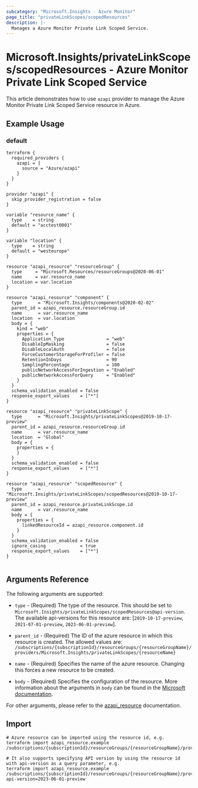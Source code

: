 ```yaml
---
subcategory: "Microsoft.Insights - Azure Monitor"
page_title: "privateLinkScopes/scopedResources"
description: |-
  Manages a Azure Monitor Private Link Scoped Service.
---
```


# Microsoft.Insights/privateLinkScopes/scopedResources - Azure Monitor Private Link Scoped Service

This article demonstrates how to use `azapi` provider to manage the Azure Monitor Private Link Scoped Service resource in Azure.

## Example Usage

### default

```hcl
terraform {
  required_providers {
    azapi = {
      source = "Azure/azapi"
    }
  }
}

provider "azapi" {
  skip_provider_registration = false
}

variable "resource_name" {
  type    = string
  default = "acctest0001"
}

variable "location" {
  type    = string
  default = "westeurope"
}

resource "azapi_resource" "resourceGroup" {
  type     = "Microsoft.Resources/resourceGroups@2020-06-01"
  name     = var.resource_name
  location = var.location
}

resource "azapi_resource" "component" {
  type      = "Microsoft.Insights/components@2020-02-02"
  parent_id = azapi_resource.resourceGroup.id
  name      = var.resource_name
  location  = var.location
  body = {
    kind = "web"
    properties = {
      Application_Type                = "web"
      DisableIpMasking                = false
      DisableLocalAuth                = false
      ForceCustomerStorageForProfiler = false
      RetentionInDays                 = 90
      SamplingPercentage              = 100
      publicNetworkAccessForIngestion = "Enabled"
      publicNetworkAccessForQuery     = "Enabled"
    }
  }
  schema_validation_enabled = false
  response_export_values    = ["*"]
}

resource "azapi_resource" "privateLinkScope" {
  type      = "Microsoft.Insights/privateLinkScopes@2019-10-17-preview"
  parent_id = azapi_resource.resourceGroup.id
  name      = var.resource_name
  location  = "Global"
  body = {
    properties = {
    }
  }
  schema_validation_enabled = false
  response_export_values    = ["*"]
}

resource "azapi_resource" "scopedResource" {
  type      = "Microsoft.Insights/privateLinkScopes/scopedResources@2019-10-17-preview"
  parent_id = azapi_resource.privateLinkScope.id
  name      = var.resource_name
  body = {
    properties = {
      linkedResourceId = azapi_resource.component.id
    }
  }
  schema_validation_enabled = false
  ignore_casing             = true
  response_export_values    = ["*"]
}


```



## Arguments Reference

The following arguments are supported:

* `type` - (Required) The type of the resource. This should be set to `Microsoft.Insights/privateLinkScopes/scopedResources@api-version`. The available api-versions for this resource are: [`2019-10-17-preview`, `2021-07-01-preview`, `2023-06-01-preview`].

* `parent_id` - (Required) The ID of the azure resource in which this resource is created. The allowed values are:  
  `/subscriptions/{subscriptionId}/resourceGroups/{resourceGroupName}/providers/Microsoft.Insights/privateLinkScopes/{resourceName}`

* `name` - (Required) Specifies the name of the azure resource. Changing this forces a new resource to be created.

* `body` - (Required) Specifies the configuration of the resource. More information about the arguments in `body` can be found in the [Microsoft documentation](https://learn.microsoft.com/en-us/azure/templates/Microsoft.Insights/privateLinkScopes/scopedResources?pivots=deployment-language-terraform).

For other arguments, please refer to the [azapi_resource](https://registry.terraform.io/providers/Azure/azapi/latest/docs/resources/resource) documentation.

## Import

 ```shell
 # Azure resource can be imported using the resource id, e.g.
 terraform import azapi_resource.example /subscriptions/{subscriptionId}/resourceGroups/{resourceGroupName}/providers/Microsoft.Insights/privateLinkScopes/{resourceName}/scopedResources/{resourceName}
 
 # It also supports specifying API version by using the resource id with api-version as a query parameter, e.g.
 terraform import azapi_resource.example /subscriptions/{subscriptionId}/resourceGroups/{resourceGroupName}/providers/Microsoft.Insights/privateLinkScopes/{resourceName}/scopedResources/{resourceName}?api-version=2023-06-01-preview
 ```
